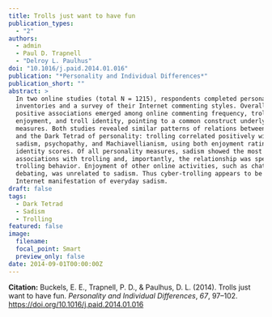 ```yaml
---
title: Trolls just want to have fun
publication_types:
  - "2"
authors:
  - admin
  - Paul D. Trapnell
  - "Delroy L. Paulhus"
doi: "10.1016/j.paid.2014.01.016"
publication: "*Personality and Individual Differences*"
publication_short: ""
abstract: >
  In two online studies (total N = 1215), respondents completed personality
  inventories and a survey of their Internet commenting styles. Overall, strong
  positive associations emerged among online commenting frequency, trolling
  enjoyment, and troll identity, pointing to a common construct underlying the
  measures. Both studies revealed similar patterns of relations between trolling
  and the Dark Tetrad of personality: trolling correlated positively with
  sadism, psychopathy, and Machiavellianism, using both enjoyment ratings and
  identity scores. Of all personality measures, sadism showed the most robust
  associations with trolling and, importantly, the relationship was specific to
  trolling behavior. Enjoyment of other online activities, such as chatting and
  debating, was unrelated to sadism. Thus cyber-trolling appears to be an
  Internet manifestation of everyday sadism.
draft: false
tags:
  - Dark Tetrad
  - Sadism
  - Trolling
featured: false
image:
  filename: 
  focal_point: Smart
  preview_only: false
date: 2014-09-01T00:00:00Z
---
```

**Citation:** Buckels, E. E., Trapnell, P. D., & Paulhus, D. L. (2014). Trolls just want to have fun. *Personality and Individual Differences*, *67*, 97–102. <https://doi.org/10.1016/j.paid.2014.01.016>

